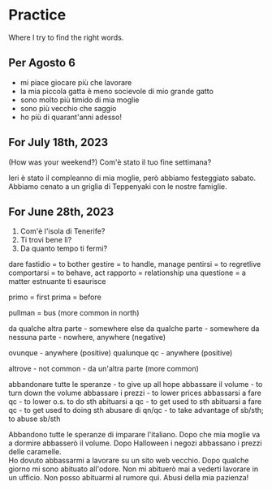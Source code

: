 # Practice

Where I try to find the right words.

## Per Agosto 6

- mi piace giocare più che lavorare
- la mia piccola gatta è meno socievole di mio grande gatto
- sono molto più timido di mia moglie
- sono più vecchio che saggio
- ho più di quarant'anni adesso!


## For July 18th, 2023

(How was your weekend?)
Com'è stato il tuo fine settimana?

Ieri è stato il compleanno di mia moglie, però abbiamo festeggiato sabato.  Abbiamo cenato a un griglia di Teppenyaki con le nostre famiglie.

## For June 28th, 2023

1. Com'è l'isola di Tenerife?
1. Ti trovi bene lì?
1. Da quanto tempo ti fermi?

dare fastidio = to bother
gestire = to handle, manage
pentirsi = to regretlive 
comportarsi = to behave, act
rapporto = relationship
una questione = a matter
estnuante
ti esaurisce

primo = first
prima = before

pullman = bus (more common in north)

da qualche altra parte - somewhere else
da qualche parte - somewhere
da nessuna parte - nowhere, anywhere (negative)

ovunque - anywhere (positive)
qualunque qc - anywhere (positive)

altrove - not common - da un'altra parte (more common)

abbandonare tutte le speranze - to give up all hope
abbassare il volume - to turn down the volume
abbassare i prezzi - to lower prices
abbassarsi a fare qc - to lower o.s. to do sth
abituarsi a qc - to get used to sth
abituarsi a fare qc - to get used to doing sth
abusare di qn/qc - to take advantage of sb/sth; to abuse sb/sth

Abbandono tutte le speranze di imparare l'italiano. 
Dopo che mia moglie va a dormire abbasserò il volume.
Dopo Halloween i negozi abbassano i prezzi delle caramelle.  
Ho dovuto abbassarmi a lavorare su un sito web vecchio.
Dopo qualche giorno mi sono abituato all'odore.
Non mi abituerò mai a vederti lavorare in un ufficio.
Non posso abituarmi al rumore quì.
Abusi della mia pazienza!
